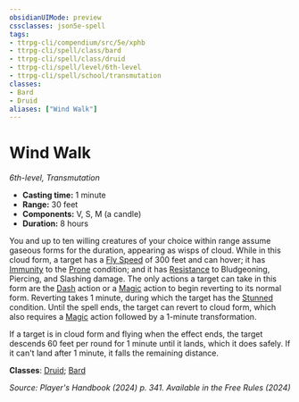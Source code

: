```yaml
---
obsidianUIMode: preview
cssclasses: json5e-spell
tags:
- ttrpg-cli/compendium/src/5e/xphb
- ttrpg-cli/spell/class/bard
- ttrpg-cli/spell/class/druid
- ttrpg-cli/spell/level/6th-level
- ttrpg-cli/spell/school/transmutation
classes:
- Bard
- Druid
aliases: ["Wind Walk"]
---
```

# Wind Walk
*6th-level, Transmutation*  


- **Casting time:** 1 minute
- **Range:** 30 feet
- **Components:** V, S, M (a candle)
- **Duration:** 8 hours

You and up to ten willing creatures of your choice within range assume gaseous forms for the duration, appearing as wisps of cloud. While in this cloud form, a target has a [Fly Speed](2-Mechanics/CLI/rules/variant-rules/fly-speed-xphb.md) of 300 feet and can hover; it has [Immunity](2-Mechanics/CLI/rules/variant-rules/immunity-xphb.md) to the [Prone](2-Mechanics/CLI/rules/conditions.md#Prone) condition; and it has [Resistance](2-Mechanics/CLI/rules/variant-rules/resistance-xphb.md) to Bludgeoning, Piercing, and Slashing damage. The only actions a target can take in this form are the [Dash](2-Mechanics/CLI/rules/actions.md#Dash) action or a [Magic](2-Mechanics/CLI/rules/actions.md#Magic) action to begin reverting to its normal form. Reverting takes 1 minute, during which the target has the [Stunned](2-Mechanics/CLI/rules/conditions.md#Stunned) condition. Until the spell ends, the target can revert to cloud form, which also requires a [Magic](2-Mechanics/CLI/rules/actions.md#Magic) action followed by a 1-minute transformation.

If a target is in cloud form and flying when the effect ends, the target descends 60 feet per round for 1 minute until it lands, which it does safely. If it can't land after 1 minute, it falls the remaining distance.

**Classes**: [Druid](2-Mechanics/CLI/lists/list-spells-classes-druid.md); [Bard](2-Mechanics/CLI/lists/list-spells-classes-bard.md)

*Source: Player's Handbook (2024) p. 341. Available in the Free Rules (2024)*